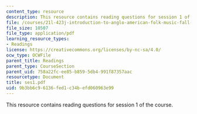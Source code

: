 ```yaml
---
content_type: resource
description: This resource contains reading questions for session 1 of the course.
file: /courses/21l-423j-introduction-to-anglo-american-folk-music-fall-2005/9b3bb6c96136fed1c34befd060963e99_ses1.pdf
file_size: 10507
file_type: application/pdf
learning_resource_types:
- Readings
license: https://creativecommons.org/licenses/by-nc-sa/4.0/
ocw_type: OCWFile
parent_title: Readings
parent_type: CourseSection
parent_uid: 758a22fc-ee85-b859-5db4-991f87357aac
resourcetype: Document
title: ses1.pdf
uid: 9b3bb6c9-6136-fed1-c34b-efd060963e99
---
```

This resource contains reading questions for session 1 of the course.